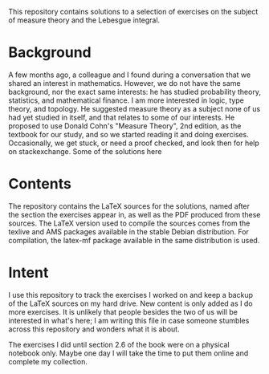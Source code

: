 This repository contains solutions to a selection of exercises on the subject of measure theory and the Lebesgue integral.

# Background

A few months ago, a colleague and I found during a conversation that we shared an interest in mathematics. However, we do not have the same background, nor the exact same interests: he has studied probability theory, statistics, and mathematical finance. I am more interested in logic, type theory, and topology. He suggested measure theory as a subject none of us had yet studied in itself, and that relates to some of our interests. He proposed to use Donald Cohn's "Measure Theory", 2nd edition, as the textbook for our study, and so we started reading it and doing exercises. Occasionally, we get stuck, or need a proof checked, and look then for help on stackexchange. Some of the solutions here

# Contents

The repository contains the LaTeX sources for the solutions, named after the section the exercises appear in, as well as the PDF produced from these sources. The LaTeX version used to compile the sources comes from the texlive and AMS packages available in the stable Debian distribution. For compilation, the latex-mf package available in the same distribution is used.

# Intent

I use this repository to track the exercises I worked on and keep a backup of the LaTeX sources on my hard drive. New content is only added as I do more exercises. It is unlikely that people besides the two of us will be interested in what's here; I am writing this file in case someone stumbles across this repository and wonders what it is about.

The exercises I did until section 2.6 of the book were on a physical notebook only. Maybe one day I will take the time to put them online and complete my collection.
